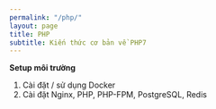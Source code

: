 ```yaml
---
permalink: "/php/"
layout: page
title: PHP
subtitle: Kiến thức cơ bản về PHP7
---
```


**Setup môi trường**
1. Cài đặt / sử dụng Docker
2. Cài đặt Nginx, PHP, PHP-FPM, PostgreSQL, Redis